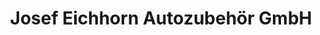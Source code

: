 ---
title: "Josef Eichhorn Autozubehör GmbH"
url: /kronach/josef-eichhorn-autozubehoer-gmbh/
shop: Autoteile
---